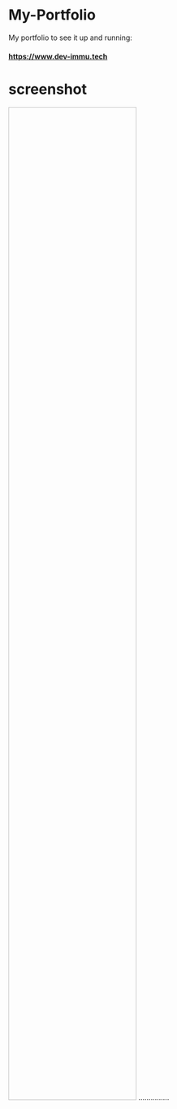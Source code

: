 # My-Portfolio

My portfolio to see it up and running:

#### https://www.dev-immu.tech

# screenshot
<img scr="portfolio.png" height=50% width= 50%>
...............
